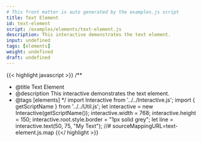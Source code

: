 ```yaml
---
# This front matter is auto generated by the examples.js script
title: Text Element
id: text-element
script: /examples/elements/text-element.js
description: This interactive demonstrates the text element.
input: undefined
tags: [elements]
weight: undefined
draft: undefined
---
```


{{< highlight javascript >}}
/**
* @title Text Element
* @description This interactive demonstrates the text element.
* @tags [elements]
*/
import Interactive from '../../Interactive.js';
import { getScriptName } from '../../Util.js';
let interactive = new Interactive(getScriptName());
interactive.width = 768;
interactive.height = 150;
interactive.root.style.border = "1px solid grey";
let line = interactive.text(50, 75, "My Text");
//# sourceMappingURL=text-element.js.map
{{</ highlight >}}

